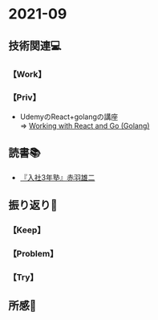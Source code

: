 # 2021-09
## 技術関連:computer:
### 【Work】
### 【Priv】
* UdemyのReact+golangの講座<br>
⇒ [Working with React and Go (Golang)](https://www.udemy.com/course/working-with-react-and-go-golang/)

## 読書:books:
* [『入社3年塾』赤羽雄二](../Storage/book_入社3年塾.md)

## 振り返り:eyes:
### 【Keep】
### 【Problem】
### 【Try】

## 所感:clap:
